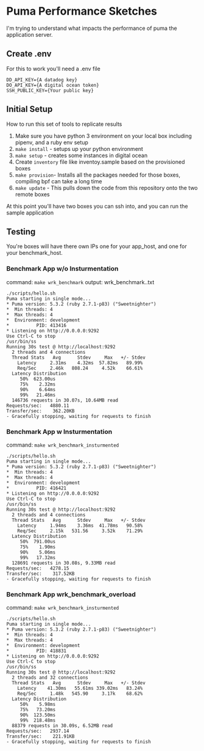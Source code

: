 # Puma Performance Sketches

I'm trying to understand what impacts the performance of puma the application server.

## Create .env

For this to work you'll need a .env file

```
DD_API_KEY={A datadog key}
DO_API_KEY={A digital ocean token}
SSH_PUBLIC_KEY={Your public key}
```

## Initial Setup

How to run this set of tools to replicate results

1. Make sure you have python 3 environment on your local box including pipenv, and a ruby env setup
1. `make install` - setups up your python environment
1. `make setup` - creates some instances in digital ocean
1. Create `inventory` file like inventoy.sample based on the provisioned boxes
1. `make provision`- Installs all the packages needed for those boxes, compiling bpf can take a long time
1. `make update` - This pulls down the code from this repository onto the two remote boxes

At this point you'll have two boxes you can ssh into, and you can run the sample application

## Testing

You're boxes will have there own IPs one for your app_host, and one for your benchmark_host.


### Benchmark App w/o Insturmentation

command: `make wrk_benchmark`
output: wrk_benchmark..txt

```
./scripts/hello.sh
Puma starting in single mode...
* Puma version: 5.3.2 (ruby 2.7.1-p83) ("Sweetnighter")
*  Min threads: 4
*  Max threads: 4
*  Environment: development
*          PID: 413416
* Listening on http://0.0.0.0:9292
Use Ctrl-C to stop
/usr/bin/ss
Running 30s test @ http://localhost:9292
  2 threads and 4 connections
  Thread Stats   Avg      Stdev     Max   +/- Stdev
    Latency     2.31ms    4.32ms  57.82ms   89.99%
    Req/Sec     2.46k   808.24     4.52k    66.61%
  Latency Distribution
     50%  623.00us
     75%    2.32ms
     90%    6.64ms
     99%   21.46ms
  146736 requests in 30.07s, 10.64MB read
Requests/sec:   4880.11
Transfer/sec:    362.20KB
- Gracefully stopping, waiting for requests to finish
```

### Benchmark App w Insturmentation

command: `make wrk_benchmark_insturmented`

```
./scripts/hello.sh
Puma starting in single mode...
* Puma version: 5.3.2 (ruby 2.7.1-p83) ("Sweetnighter")
*  Min threads: 4
*  Max threads: 4
*  Environment: development
*          PID: 416421
* Listening on http://0.0.0.0:9292
Use Ctrl-C to stop
/usr/bin/ss
Running 30s test @ http://localhost:9292
  2 threads and 4 connections
  Thread Stats   Avg      Stdev     Max   +/- Stdev
    Latency     1.94ms    3.36ms  41.78ms   90.58%
    Req/Sec     2.15k   531.56     3.52k    71.29%
  Latency Distribution
     50%  791.00us
     75%    1.90ms
     90%    5.06ms
     99%   17.32ms
  128691 requests in 30.08s, 9.33MB read
Requests/sec:   4278.15
Transfer/sec:    317.52KB
- Gracefully stopping, waiting for requests to finish
```

### Benchmark App wrk_benchmark_overload

command: `make wrk_benchmark_insturmented`

```
./scripts/hello.sh
Puma starting in single mode...
* Puma version: 5.3.2 (ruby 2.7.1-p83) ("Sweetnighter")
*  Min threads: 4
*  Max threads: 4
*  Environment: development
*          PID: 418831
* Listening on http://0.0.0.0:9292
Use Ctrl-C to stop
/usr/bin/ss
Running 30s test @ http://localhost:9292
  2 threads and 32 connections
  Thread Stats   Avg      Stdev     Max   +/- Stdev
    Latency    41.30ms   55.61ms 339.02ms   83.24%
    Req/Sec     1.48k   545.90     3.17k    68.62%
  Latency Distribution
     50%    5.98ms
     75%   73.20ms
     90%  123.50ms
     99%  218.48ms
  88379 requests in 30.09s, 6.52MB read
Requests/sec:   2937.14
Transfer/sec:    221.91KB
- Gracefully stopping, waiting for requests to finish
```

## 
